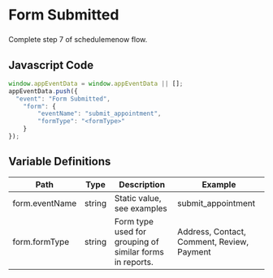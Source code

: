 # Form Submitted

### 
Complete step 7 of schedulemenow flow.

## Javascript Code
```js
window.appEventData = window.appEventData || [];
appEventData.push({
  "event": "Form Submitted",
    "form": {
        "eventName": "submit_appointment",
        "formType": "<formType>"
    }
});
```

## Variable Definitions

|Path|Type|Description|Example|
| --- | --- | --- | --- |
|form.eventName|string|Static value, see examples|submit\_appointment|
|form.formType|string|Form type used for grouping of similar forms in reports.  |Address, Contact, Comment, Review, Payment|




